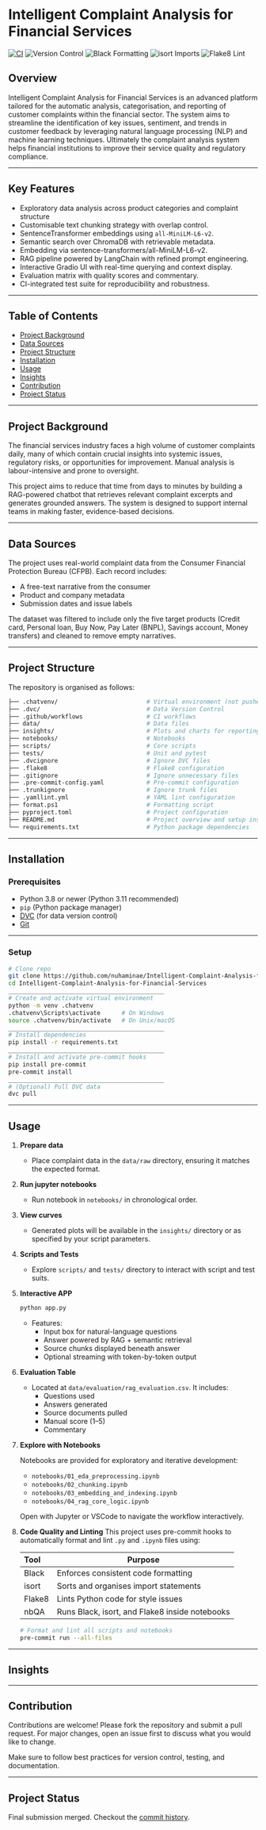 # Intelligent Complaint Analysis for Financial Services

[![CI](https://github.com/nuhaminae/Intelligent-Complaint-Analysis-for-Financial-Services/actions/workflows/CI.yml/badge.svg)](https://github.com/nuhaminae/Intelligent-Complaint-Analysis-for-Financial-Services/actions/workflows/CI.yml)
![Version Control](https://img.shields.io/badge/Artifacts-DVC-brightgreen)
![Black Formatting](https://img.shields.io/badge/code%20style-black-000000.svg)
![isort Imports](https://img.shields.io/badge/imports-isort-blue.svg)
![Flake8 Lint](https://img.shields.io/badge/lint-flake8-yellow.svg)

## Overview

Intelligent Complaint Analysis for Financial Services is an advanced platform tailored for the automatic analysis, categorisation, and reporting of customer complaints within the financial sector. The system aims to streamline the identification of key issues, sentiment, and trends in customer feedback by leveraging natural language processing (NLP) and machine learning techniques. Ultimately the complaint analysis system helps financial institutions to improve their service quality and regulatory compliance.

---

## Key Features

- Exploratory data analysis across product categories and complaint structure
- Customisable text chunking strategy with overlap control.
- SentenceTransformer embeddings using `all-MiniLM-L6-v2`.
- Semantic search over ChromaDB with retrievable metadata.
- Embedding via sentence-transformers/all-MiniLM-L6-v2.
- RAG pipeline powered by LangChain with refined prompt engineering.
- Interactive Gradio UI with real-time querying and context display.
- Evaluation matrix with quality scores and commentary.
- CI-integrated test suite for reproducibility and robustness.

---

## Table of Contents

- [Project Background](#project-background)
- [Data Sources](#data-sources)
- [Project Structure](#project-structure)
- [Installation](#installation)
- [Usage](#usage)
- [Insights](#insights)
- [Contribution](#contribution)
- [Project Status](#project-status)

---

## Project Background

The financial services industry faces a high volume of customer complaints daily, many of which contain crucial insights into systemic issues, regulatory risks, or opportunities for improvement. Manual analysis is labour-intensive and prone to oversight.

This project aims to reduce that time from days to minutes by building a RAG-powered chatbot that retrieves relevant complaint excerpts and generates grounded answers. The system is designed to support internal teams in making faster, evidence-based decisions.

---

## Data Sources

The project uses real-world complaint data from the Consumer Financial Protection Bureau (CFPB). Each record includes:

- A free-text narrative from the consumer
- Product and company metadata
- Submission dates and issue labels

The dataset was filtered to include only the five target products (Credit card, Personal loan, Buy Now, Pay Later (BNPL), Savings account, Money transfers) and cleaned to remove empty narratives.

---

## Project Structure

The repository is organised as follows:

```bash
├── .chatvenv/                         # Virtual environment (not pushed)
├── .dvc/                              # Data Version Control
├── .github/workflows                  # CI workflows
├── data/                              # Data files
├── insights/                          # Plots and charts for reporting
├── notebooks/                         # Notebooks
├── scripts/                           # Core scripts
├── tests/                             # Unit and pytest
├── .dvcignore                         # Ignore DVC files
├── .flake8                            # Flake8 configuration
├── .gitignore                         # Ignore unnecessary files
├── .pre-commit-config.yaml            # Pre-commit configuration
├── .trunkignore                       # Ignore trunk files
├── .yamllint.yml                      # YAML lint configuration
├── format.ps1                         # Formatting script
├── pyproject.toml                     # Project configuration
├── README.md                          # Project overview and setup instructions
└── requirements.txt                   # Python package dependencies
```

---

## Installation

### Prerequisites

- Python 3.8 or newer (Python 3.11 recommended)
- `pip` (Python package manager)
- [DVC](https://dvc.org/) (for data version control)
- [Git](https://git-scm.com/)

---

### Setup

```bash
# Clone repo
git clone https://github.com/nuhaminae/Intelligent-Complaint-Analysis-for-Financial-Services.git
cd Intelligent-Complaint-Analysis-for-Financial-Services
____________________________________________
# Create and activate virtual environment
python -m venv .chatvenv
.chatvenv\Scripts\activate      # On Windows
source .chatvenv/bin/activate   # On Unix/macOS
____________________________________________
# Install dependencies
pip install -r requirements.txt
____________________________________________
# Install and activate pre-commit hooks
pip install pre-commit
pre-commit install
____________________________________________
# (Optional) Pull DVC data
dvc pull
```

---

## Usage

1. **Prepare data**
   - Place complaint data in the `data/raw` directory, ensuring it matches the expected format.

2. **Run jupyter notebooks**
   - Run notebook in `notebooks/` in chronological order.

3. **View curves**
   - Generated plots will be available in the `insights/` directory or as specified by your script parameters.

4. **Scripts and Tests**
   - Explore `scripts/` and `tests/` directory to interact with script and test suits.

5. **Interactive APP**

   ```bash
   python app.py
   ```

   - Features:
      - Input box for natural-language questions
      - Answer powered by RAG + semantic retrieval
      - Source chunks displayed beneath answer
      - Optional streaming with token-by-token output
6. **Evaluation Table**
   - Located at `data/evaluation/rag_evaluation.csv`. It includes:
      - Questions used
      - Answers generated
      - Source documents pulled
      - Manual score (1–5)
      - Commentary

7. **Explore with Notebooks**

    Notebooks are provided for exploratory and iterative development:
    - `notebooks/01_eda_preprocessing.ipynb`
    - `notebooks/02_chunking.ipynb`
    - `notebooks/03_embedding_and_indexing.ipynb`
    - `notebooks/04_rag_core_logic.ipynb`

    Open with Jupyter or VSCode to navigate the workflow interactively.

8. **Code Quality and Linting**
    This project uses pre-commit hooks to automatically format and lint `.py` and `.ipynb` files using:

    |Tool       | Purpose                                       |
    |:----------|-----------------------------------------------|
    | Black     |Enforces consistent code formatting            |
    | isort     |Sorts and organises import statements          |
    | Flake8    |Lints Python code for style issues             |
    | nbQA      |Runs Black, isort, and Flake8 inside notebooks |

    ``` bash
    # Format and lint all scripts and notebooks
    pre-commit run --all-files
    ```

---

## Insights

---

## Contribution

Contributions are welcome! Please fork the repository and submit a pull request. For major changes, open an issue first to discuss what you would like to change.

Make sure to follow best practices for version control, testing, and documentation.

---

## Project Status

Final submission merged. Checkout the [commit history](https://github.com/nuhaminae/Intelligent-Complaint-Analysis-for-Financial-Services/commits?author=nuhaminae).

